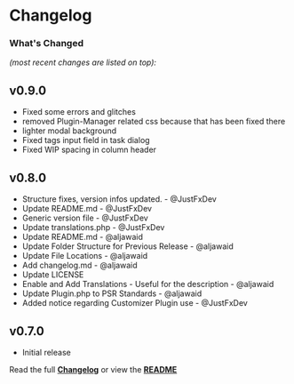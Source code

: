 # Changelog

### What's Changed

_(most recent changes are listed on top):_  

## v0.9.0

- Fixed some errors and glitches
- removed Plugin-Manager related css because that has been fixed there
- lighter modal background
- Fixed tags input field in task dialog
- Fixed WIP spacing in column header

## v0.8.0

- Structure fixes, version infos updated. - @JustFxDev
- Update README.md - @JustFxDev
- Generic version file - @JustFxDev
- Update translations.php - @JustFxDev
- Update README.md - @aljawaid
- Update Folder Structure for Previous Release - @aljawaid
- Update File Locations - @aljawaid
- Add changelog.md - @aljawaid
- Update LICENSE
- Enable and Add Translations - Useful for the description - @aljawaid
- Update Plugin.php to PSR Standards - @aljawaid
- Added notice regarding Customizer Plugin use - @JustFxDev


## v0.7.0

- Initial release


Read the full [**Changelog**](../main/changelog.md "See changes") or view the [**README**](../main/README.md "View README")
